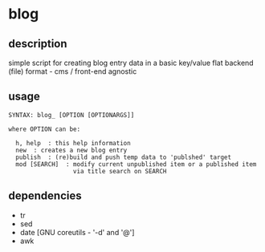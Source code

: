 # blog

## description
simple script for creating blog entry data in a basic key/value flat backend (file) format - cms / front-end agnostic

## usage
```
SYNTAX: blog_ [OPTION [OPTIONARGS]]

where OPTION can be:

  h, help  : this help information
  new  : creates a new blog entry
  publish  : (re)build and push temp data to 'publshed' target
  mod [SEARCH]  : modify current unpublished item or a published item
                  via title search on SEARCH
```

## dependencies
- tr
- sed
- date [GNU coreutils - '-d' and '@']
- awk
